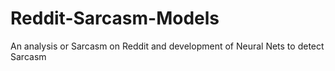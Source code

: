 # Reddit-Sarcasm-Models
An analysis or Sarcasm on Reddit and development of Neural Nets to detect Sarcasm
